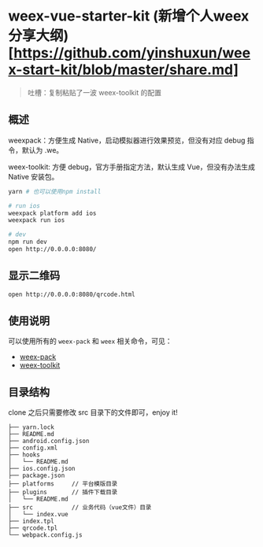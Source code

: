 # weex-vue-starter-kit (新增个人weex分享大纲)[https://github.com/yinshuxun/weex-start-kit/blob/master/share.md]

> 吐槽：复制粘贴了一波 weex-toolkit 的配置

## 概述

weexpack：方便生成 Native，启动模拟器进行效果预览，但没有对应 debug 指令，默认为 .we。

weex-toolkit: 方便 debug，官方手册指定方法，默认生成 Vue，但没有办法生成 Native 安装包。

```bash
yarn # 也可以使用npm install

# run ios
weexpack platform add ios
weexpack run ios

# dev
npm run dev
open http://0.0.0.0:8080/
```

## 显示二维码
```bash
open http://0.0.0.0:8080/qrcode.html
```

## 使用说明

可以使用所有的 `weex-pack` 和 `weex` 相关命令，可见：

- [weex-pack](https://github.com/weexteam/weex-pack)
- [weex-toolkit](https://github.com/weexteam/weex-toolkit)

## 目录结构

clone 之后只需要修改 src 目录下的文件即可，enjoy it!

```
├── yarn.lock
├── README.md
├── android.config.json
├── config.xml
├── hooks
│   └── README.md
├── ios.config.json
├── package.json
├── platforms     // 平台模版目录
├── plugins       // 插件下载目录
│   └── README.md
├── src           // 业务代码（vue文件）目录
│   └── index.vue
├── index.tpl
├── qrcode.tpl
└── webpack.config.js
```
